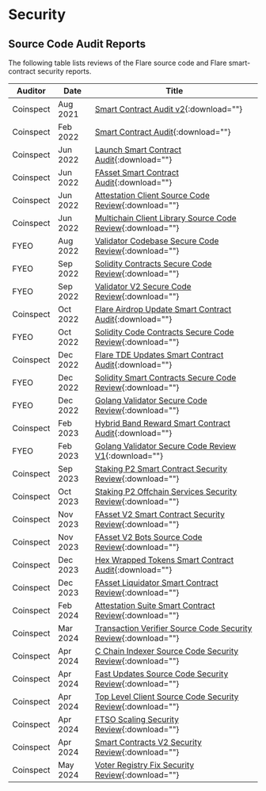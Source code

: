 # Security

## Source Code Audit Reports

The following table lists reviews of the Flare source code and Flare smart-contract security reports.

| Auditor   | Date     | Title                                                                       |
| --------- | -------- | --------------------------------------------------------------------------- |
| Coinspect | Aug 2021 | [Smart Contract Audit v2][report001]{:download=""}                          |
| Coinspect | Feb 2022 | [Smart Contract Audit][report002]{:download=""}                             |
| Coinspect | Jun 2022 | [Launch Smart Contract Audit][report003]{:download=""}                      |
| Coinspect | Jun 2022 | [FAsset Smart Contract Audit][report004]{:download=""}                      |
| Coinspect | Jun 2022 | [Attestation Client Source Code Review][report005]{:download=""}            |
| Coinspect | Jun 2022 | [Multichain Client Library Source Code Review][report006]{:download=""}     |
| FYEO      | Aug 2022 | [Validator Codebase Secure Code Review][report007]{:download=""}            |
| FYEO      | Sep 2022 | [Solidity Contracts Secure Code Review][report008]{:download=""}            |
| FYEO      | Sep 2022 | [Validator V2 Secure Code Review][report009]{:download=""}                  |
| Coinspect | Oct 2022 | [Flare Airdrop Update Smart Contract Audit][report010]{:download=""}        |
| FYEO      | Oct 2022 | [Solidity Code Contracts Secure Code Review][report011]{:download=""}       |
| Coinspect | Dec 2022 | [Flare TDE Updates Smart Contract Audit][report012]{:download=""}           |
| FYEO      | Dec 2022 | [Solidity Smart Contracts Secure Code Review][report013]{:download=""}      |
| FYEO      | Dec 2022 | [Golang Validator Secure Code Review][report014]{:download=""}              |
| Coinspect | Feb 2023 | [Hybrid Band Reward Smart Contract Audit][report015]{:download=""}          |
| FYEO      | Feb 2023 | [Golang Validator Secure Code Review V1][report016]{:download=""}           |
| Coinspect | Sep 2023 | [Staking P2 Smart Contract Security Review][report019]{:download=""}        |
| Coinspect | Oct 2023 | [Staking P2 Offchain Services Security Review][report018]{:download=""}     |
| Coinspect | Nov 2023 | [FAsset V2 Smart Contract Security Review][report017]{:download=""}         |
| Coinspect | Nov 2023 | [FAsset V2 Bots Source Code Review][report021]{:download=""}                |
| Coinspect | Dec 2023 | [Hex Wrapped Tokens Smart Contract Audit][report020]{:download=""}          |
| Coinspect | Dec 2023 | [FAsset Liquidator Smart Contract Review][report022]{:download=""}          |
| Coinspect | Feb 2024 | [Attestation Suite Smart Contract Review][report023]{:download=""}          |
| Coinspect | Mar 2024 | [Transaction Verifier Source Code Security Review][report029]{:download=""} |
| Coinspect | Apr 2024 | [C Chain Indexer Source Code Security Review][report024]{:download=""}      |
| Coinspect | Apr 2024 | [Fast Updates Source Code Security Review][report025]{:download=""}         |
| Coinspect | Apr 2024 | [Top Level Client Source Code Security Review][report026]{:download=""}     |
| Coinspect | Apr 2024 | [FTSO Scaling Security Review][report027]{:download=""}                     |
| Coinspect | Apr 2024 | [Smart Contracts V2 Security Review][report028]{:download=""}               |
| Coinspect | May 2024 | [Voter Registry Fix Security Review][report030]{:download=""}               |

[report001]: ../assets/reports/Coinspect%20-%20Flare%20Contracts%20Audit%20v210809.pdf
[report002]: ../assets/reports/Coinspect%20-%20Smart%20Contract%20Audit%20-%20Flare%20March%202022.pdf
[report003]: ../assets/reports/Coinspect%20-%20Smart%20Contract%20Audit%20-%20Flare%20Network%20Launch.pdf
[report004]: ../assets/reports/Coinspect_Smart_Contract_Audit_fAsset_v220829.pdf
[report005]: ../assets/reports/Coinspect%20-%20Flare%20-%20Source%20Code%20Review%20-%20Attestation%20Client%20-%20v240220.pdf
[report006]: ../assets/reports/Coinspect%20-%20Flare%20-%20Source%20Code%20Review%20-%20Multichain%20Client%20Library%20-%20v240220.pdf
[report007]: ../assets/reports/Flare%20Networks%20Ltd.%20-%20Secure%20Code%20Review%20of%20the%20Flare%20Network's%20Validator%20Codebase%20v1.0_Public.pdf
[report008]: ../assets/reports/Flare%20Networks%20Ltd.%20-%20Secure%20Code%20Review%20of%20Solidity%20Contracts%20on%20the%20Flare%20Network%20v1.0_public.pdf
[report009]: ../assets/reports/Flare%20Networks%20Ltd.%20-%20Secure%20Code%20Review%20of%20the%20Flare%20Validator%20V2%20-%20Report%20v1.0_Public.pdf
[report010]: ../assets/reports/Coinspect%20-%20Smart%20Contract%20Audit%20-%20Flare%20Airdrop%20Update%20-%20v221109.pdf
[report011]: ../assets/reports/Flare%20Networks%20Ltd.%20-%20Secure%20Code%20Review%20of%20Solidity%20Smart%20Contracts%20on%20the%20Flare%20Network%20v1.0_Public.pdf
[report012]: ../assets/reports/Coinspect%20-%20Smart%20Contract%20Audit%20-%20Flare%20TDE%20Updates%20-%20v221220.pdf
[report013]: ../assets/reports/Flare%20Networks%20Ltd.%20-%20Dec%202022%20-%20Secure%20Code%20Review%20of%20Solidity%20Smart%20Contracts%20on%20the%20Flare%20Network%20v1.0_Public.pdf
[report014]: ../assets/reports/Flare%20Networks%20Ltd.%20-%20Secure%20Code%20Review%20of%20Golang%20Validator%20on%20the%20Flare%20Network%20v1.0_Public.pdf
[report015]: ../assets/reports/Coinspect%20-%20Smart%20Contract%20Audit%20-%20Flare%20Hybrid%20Band%20Reward%20v230220.pdf
[report016]: ../assets/reports/Flare%20Networks%20Ltd.%20-%20Secure%20Code%20Review%20of%20Golang%20Validator%20on%20the%20Flare%20Network%20v1.0_February_Public.pdf
[report017]: ../assets/reports/Coinspect%20-%20Flare%20-%20Smart%20Contract%20Review%20-%20FAsset%20V2%20-%20v240220.pdf
[report018]: ../assets/reports/Coinspect%20-%20Flare%20-%20Source%20Code%20Review%20-%20Staking%20P2%20Offchain%20Services%20-%20v240220.pdf
[report019]: ../assets/reports/Coinspect%20-%20Flare%20-%20Smart%20Contract%20Review%20-%20StakingP2%20-%20v240220.pdf
[report020]: ../assets/reports/Coinspect%20-%20Flare%20-%20Smart%20Contract%20Audit%20-%20HexWrappedTokens%20-%20v231211.pdf
[report021]: ../assets/reports/Coinspect%20-%20Flare%20-%20Source%20Code%20Review%20-%20FAsset%20Bots%20-%20v240220.pdf
[report022]: ../assets/reports/Coinspect%20-%20Flare%20-%20Smart%20Contract%20Review%20-%20FAsset%20Liquidator%20-%20v231207.pdf
[report023]: ../assets/reports/Coinspect%20-%20Smart%20Contract%20Review%20-%20%20Flare%20Attestation%20Suite%20-%20v240220.pdf
[report024]: ../assets/reports/Coinspect%20-%20Flare%20-%20Source%20Code%20Security%20Review%20-%20CChain%20Indexer%20%20-%20v240409.pdf
[report025]: ../assets/reports/Coinspect%20-%20Flare%20-%20Source%20Code%20Security%20Review%20-%20FastUpdates%20-%20v240612.pdf
[report026]: ../assets/reports/Coinspect%20-%20Flare%20-%20Source%20Code%20Security%20Review%20-%20Top%20Level%20Client%20-%20v240515.pdf
[report027]: ../assets/reports/Coinspect%20-%20Flare%20-%20Source%20Code%20Security%20Review%20-%20FTSO%20Scaling%20-%20v240515.pdf
[report028]: ../assets/reports/Coinspect%20-%20Flare%20-%20Source%20Code%20Security%20Review%20-%20Smart%20Contracts%20V2%20-%20v240515.pdf
[report029]: ../assets/reports/Coinspect%20-%20Flare%20-%20Source%20Code%20Security%20Review%20-%20Transaction%20Verifier%20-%20v240516.pdf
[report030]: ../assets/reports/Coinspect%20-%20Flare%20-%20Security%20Review%20-%20Voter%20Registry%20Fix%20-%20v240603.pdf
